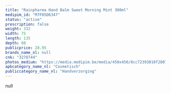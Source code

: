 ```yaml
---
title: "Rainpharma Hand Balm Sweet Morning Mint 300ml"
medipim_id: "M7F05D6347"
status: "active"
prescription: false
weight: 332
width: 75
length: 135
depth: 60
publicprice: 28.95
brands_name_nl: null
cnk: "3278744"
photos_medium: "https://media.medipim.be/media/450x450/8cc72393010f2807881eb8c3162aa9f25406fbfc.jpg"
apbcategory_name_nl: "Cosmetisch"
publiccategory_name_nl: "Handverzorging"
---
```

null

